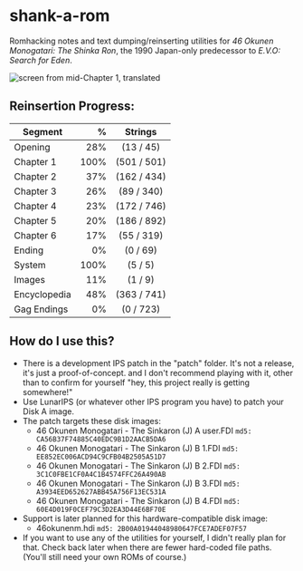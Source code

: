 # shank-a-rom
Romhacking notes and text dumping/reinserting utilities for *46 Okunen Monogatari: The Shinka Ron*, the 1990 Japan-only predecessor to *E.V.O: Search for Eden*. 

![screen from mid-Chapter 1, translated](https://raw.githubusercontent.com/hollowaytape/shank-a-rom/master/img/evidence_02.png)

## Reinsertion Progress:
| Segment      | %    | Strings      |
| -------------|-----:|:------------:|
| Opening      | 28%  |  (13 / 45)   |
| Chapter 1    |100%  | (501 / 501)  |
| Chapter 2    | 37%  | (162 / 434)  |
| Chapter 3    | 26%  |  (89 / 340)  |
| Chapter 4    | 23%  | (172 / 746)  |
| Chapter 5    | 20%  | (186 / 892)  |
| Chapter 6    | 17%  |  (55 / 319)  |
| Ending       |  0%  |   (0 / 69)   |
| System       |100%  |   (5 / 5)    |
| Images       | 11%  |   (1 / 9)    |
| Encyclopedia | 48%  | (363 / 741)  |
| Gag Endings  |  0%  | (0 / 723)    |

## How do I use this?
* There is a development IPS patch in the "patch" folder. It's not a release, it's just a proof-of-concept. and I don't recommend playing with it, other than to confirm for yourself "hey, this project really is getting somewhere!"
* Use LunarIPS (or whatever other IPS program you have) to patch your Disk A image.
* The patch targets these disk images:
	* 46 Okunen Monogatari - The Sinkaron (J) A user.FDI `md5: CA56B37F74885C40EDC9B1D2AACB5DA6`
	* 46 Okunen Monogatari - The Sinkaron (J) B 1.FDI `md5: EE852EC006ACD94C9CFB04B2505A51D7`
	* 46 Okunen Monogatari - The Sinkaron (J) B 2.FDI `md5: 3C1C0FBE1CF0A4C1B4574FFC26A490AB`
	* 46 Okunen Monogatari - The Sinkaron (J) B 3.FDI `md5: A3934EED652627ABB45A756F13EC531A`
	* 46 Okunen Monogatari - The Sinkaron (J) B 4.FDI `md5: 60E4D019F0CEF79C3D2EA3D44E6BF70E`
* Support is later planned for this hardware-compatible disk image:
	* 46okunenm.hdi `md5: 2B00A01944048980647FCE7ADEF07F57`
* If you want to use any of the utilities for yourself, I didn't really plan for that. Check back later when there are fewer hard-coded file paths. (You'll still need your own ROMs of course.)